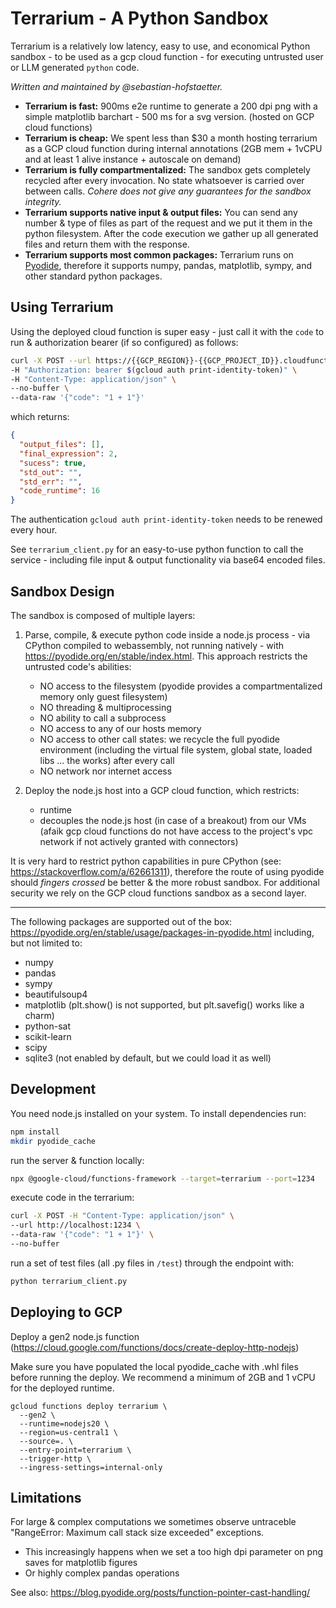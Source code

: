 # Terrarium - A Python Sandbox

Terrarium is a relatively low latency, easy to use, and economical Python sandbox - to be used as a gcp cloud function - for executing untrusted user or LLM generated `python` code.

_Written and maintained by @sebastian-hofstaetter._

- **Terrarium is fast:** 900ms e2e runtime to generate a 200 dpi png with a simple matplotlib barchart - 500 ms for a svg version. (hosted on GCP cloud functions)
- **Terrarium is cheap:** We spent less than $30 a month hosting terrarium as a GCP cloud function during internal annotations (2GB mem + 1vCPU and at least 1 alive instance + autoscale on demand)
- **Terrarium is fully compartmentalized:** The sandbox gets completely recycled after every invocation. No state whatsoever is carried over between calls. _Cohere does not give any guarantees for the sandbox integrity._
- **Terrarium supports native input & output files:** You can send any number & type of files as part of the request and we put it them in the python filesystem. After the code execution we gather up all generated files and return them with the response.
- **Terrarium supports most common packages:** Terrarium runs on [Pyodide](https://pyodide.org/en/stable/index.html), therefore it supports numpy, pandas, matplotlib, sympy, and other standard python packages.

## Using Terrarium

Using the deployed cloud function is super easy - just call it with the `code` to run & authorization bearer (if so configured) as follows:

```bash
curl -X POST --url https://{{GCP_REGION}}-{{GCP_PROJECT_ID}}.cloudfunctions.net/terrarium \
-H "Authorization: bearer $(gcloud auth print-identity-token)" \
-H "Content-Type: application/json" \
--no-buffer \
--data-raw '{"code": "1 + 1"}'
```

which returns:

```json
{
  "output_files": [],
  "final_expression": 2,
  "sucess": true,
  "std_out": "",
  "std_err": "",
  "code_runtime": 16
}
```

The authentication `gcloud auth print-identity-token` needs to be renewed every hour.

See `terrarium_client.py` for an easy-to-use python function to call the service - including file input & output functionality via base64 encoded files.

## Sandbox Design

The sandbox is composed of multiple layers:

1. Parse, compile, & execute python code inside a node.js process - via CPython compiled to webassembly, not running natively - with https://pyodide.org/en/stable/index.html. This approach restricts the untrusted code's abilities:

   - NO access to the filesystem (pyodide provides a compartmentalized memory only guest filesystem)
   - NO threading & multiprocessing
   - NO ability to call a subprocess
   - NO access to any of our hosts memory
   - NO access to other call states: we recycle the full pyodide environment (including the virtual file system, global state, loaded libs ... the works) after every call
   - NO network nor internet access

2. Deploy the node.js host into a GCP cloud function, which restricts:
   - runtime
   - decouples the node.js host (in case of a breakout) from our VMs (afaik gcp cloud functions do not have access to the project's vpc network if not actively granted with connectors)

It is very hard to restrict python capabilities in pure CPython (see: https://stackoverflow.com/a/62661311), therefore the route of using pyodide should _fingers crossed_ be better & the more robust sandbox. For additional security we rely on the GCP cloud functions sandbox as a second layer.

---

The following packages are supported out of the box:
https://pyodide.org/en/stable/usage/packages-in-pyodide.html including, but not limited to:

- numpy
- pandas
- sympy
- beautifulsoup4
- matplotlib (plt.show() is not supported, but plt.savefig() works like a charm)
- python-sat
- scikit-learn
- scipy
- sqlite3 (not enabled by default, but we could load it as well)

## Development

You need node.js installed on your system. To install dependencies run:

```bash
npm install
mkdir pyodide_cache
```

run the server & function locally:

```bash
npx @google-cloud/functions-framework --target=terrarium --port=1234
```

execute code in the terrarium:

```bash
curl -X POST -H "Content-Type: application/json" \
--url http://localhost:1234 \
--data-raw '{"code": "1 + 1"}' \
--no-buffer
```

run a set of test files (all .py files in `/test`) through the endpoint with:

```bash
python terrarium_client.py
```

## Deploying to GCP

Deploy a gen2 node.js function (https://cloud.google.com/functions/docs/create-deploy-http-nodejs)

Make sure you have populated the local pyodide_cache with .whl files before running the deploy. We recommend a minimum of 2GB and 1 vCPU for the deployed runtime.

```
gcloud functions deploy terrarium \
  --gen2 \
  --runtime=nodejs20 \
  --region=us-central1 \
  --source=. \
  --entry-point=terrarium \
  --trigger-http \
  --ingress-settings=internal-only
```

## Limitations

For large & complex computations we sometimes observe untraceble "RangeError: Maximum call stack size exceeded" exceptions.

- This increasingly happens when we set a too high dpi parameter on png saves for matplotlib figures
- Or highly complex pandas operations

See also: https://blog.pyodide.org/posts/function-pointer-cast-handling/
